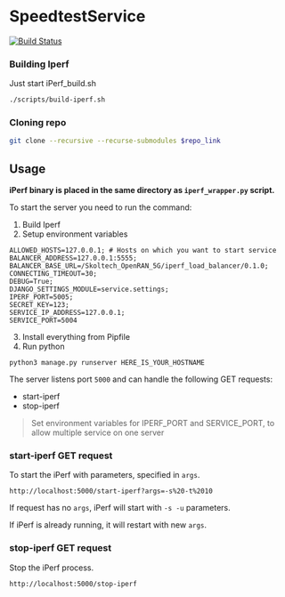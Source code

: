 # SpeedtestService

[![Build Status](https://github.com/SkoltechSummerCamp/SpeedtestService/workflows/Build%20docker%20image/badge.svg)](https://github.com/SkoltechSummerCamp/SpeedtestService/actions)

### Building Iperf

Just start iPerf_build.sh

```bash
./scripts/build-iperf.sh
```

### Cloning repo

```bash
git clone --recursive --recurse-submodules $repo_link
```


## Usage

**iPerf binary is placed in the same directory as `iperf_wrapper.py` script.**



To start the server you need to run the command:

1. Build Iperf
2. Setup environment variables

```
ALLOWED_HOSTS=127.0.0.1; # Hosts on which you want to start service
BALANCER_ADDRESS=127.0.0.1:5555;
BALANCER_BASE_URL=/Skoltech_OpenRAN_5G/iperf_load_balancer/0.1.0;
CONNECTING_TIMEOUT=30;
DEBUG=True;
DJANGO_SETTINGS_MODULE=service.settings;
IPERF_PORT=5005;
SECRET_KEY=123;
SERVICE_IP_ADDRESS=127.0.0.1;
SERVICE_PORT=5004
```
3. Install everything from Pipfile
4. Run python

```
python3 manage.py runserver HERE_IS_YOUR_HOSTNAME 
```

The server listens port `5000` and can handle the following GET requests:

* start-iperf
* stop-iperf

> Set environment variables for IPERF_PORT and SERVICE_PORT, to allow multiple service on one server 

### start-iperf GET request
To start the iPerf with parameters, specified in `args`.

```
http://localhost:5000/start-iperf?args=-s%20-t%2010
```

If request has no `args`, iPerf will start with `-s -u` parameters.

If iPerf is already running, it will restart with new `args`. 

### stop-iperf GET request
Stop the iPerf process.

```
http://localhost:5000/stop-iperf
```